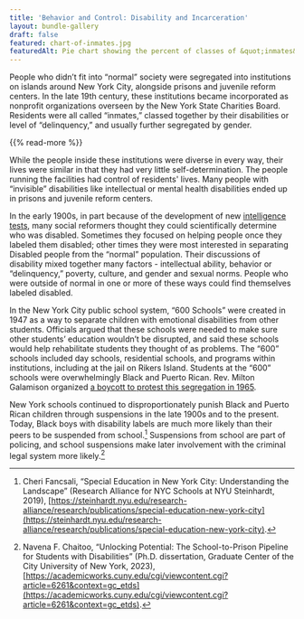 ```yaml
---
title: 'Behavior and Control: Disability and Incarceration'
layout: bundle-gallery
draft: false
featured: chart-of-inmates.jpg
featuredAlt: Pie chart showing the percent of classes of &quot;inmates&quot; at state institutions 
---
```


People who didn’t fit into “normal” society were segregated into institutions on islands around New York City, alongside prisons and juvenile reform centers. In the late 19th century, these institutions became incorporated as nonprofit organizations overseen by the New York State Charities Board. Residents were all called “inmates,” classed together by their disabilities or level of “delinquency,” and usually further segregated by gender.

{{% read-more %}}

While the people inside these institutions were diverse in every way, their lives were similar in that they had very little self-determination. The people running the facilities had control of residents' lives. Many people with “invisible” disabilities like intellectual or mental health disabilities ended up in prisons and juvenile reform centers.

In the early 1900s, in part because of the development of new [intelligence tests](/topics/seeking-equity/tests-labels-and-segregation/), many social reformers thought they could scientifically determine who was disabled. Sometimes they focused on helping people once they labeled them disabled; other times they were most interested in separating Disabled people from the “normal” population. Their discussions of disability mixed together many factors - intellectual ability, behavior or “delinquency,” poverty, culture, and gender and sexual norms. People who were outside of normal in one or more of these ways could find themselves labeled disabled.  

In the New York City public school system, “600 Schools” were created in 1947 as a way to separate children with emotional disabilities from other students. Officials argued that these schools were needed to make sure other students’ education wouldn’t be disrupted, and said these schools would help rehabilitate students they thought of as problems. The “600” schools included day schools, residential schools, and programs within institutions, including at the jail on Rikers Island. Students at the “600” schools were overwhelmingly Black and Puerto Rican. Rev. Milton Galamison organized [a boycott to protest this segregation in 1965](/topics/boycotting-ny-schools/1965-boycott/). 

New York schools continued to disproportionately punish Black and Puerto Rican children through suspensions in the late 1900s and to the present. Today, Black boys with disability labels are much more likely than their peers to be suspended from school.[^1] Suspensions from school are part of policing, and school suspensions make later involvement with the criminal legal system more likely.[^2]  

[^1]: Cheri Fancsali, “Special Education in New York City: Understanding the Landscape” (Research Alliance for NYC Schools at NYU Steinhardt, 2019), [https://steinhardt.nyu.edu/research-alliance/research/publications/special-education-new-york-city](https://steinhardt.nyu.edu/research-alliance/research/publications/special-education-new-york-city).

[^2]: Navena F. Chaitoo, “Unlocking Potential: The School-to-Prison Pipeline for Students with Disabilities” (Ph.D. dissertation, Graduate Center of the City University of New York, 2023), [https://academicworks.cuny.edu/cgi/viewcontent.cgi?article=6261&context=gc_etds](https://academicworks.cuny.edu/cgi/viewcontent.cgi?article=6261&context=gc_etds).
